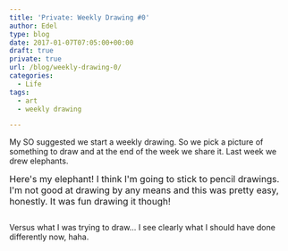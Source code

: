```yaml
---
title: 'Private: Weekly Drawing #0'
author: Edel
type: blog
date: 2017-01-07T07:05:00+00:00
draft: true
private: true
url: /blog/weekly-drawing-0/
categories:
  - Life
tags:
  - art
  - weekly drawing

---
```

My SO suggested we start a weekly drawing. So we pick a picture of something to draw and at the end of the week we share it. Last week we drew elephants.

<span style="font-size: 16px;">Here's my elephant! I think I'm going to stick to pencil drawings. I'm not good at drawing by any means and this was pretty easy, honestly. It was fun drawing it though!</span>

[<img src="https://i2.wp.com/edelgrace.me/blog/wp-content/uploads/2017/01/wp-image-297330053jpg.jpg?resize=663%2C1179" alt="" class="wp-image-56 alignnone size-full"  data-recalc-dims="1" />][1]

Versus what I was trying to draw&#8230; I see clearly what I should have done differently now, haha.

[<img data-attachment-id="59" data-permalink="http://edelgrace.me/blog/life/weekly-drawing-0/attachment/wp-1483424036395-png/" data-orig-file="https://i2.wp.com/edelgrace.me/blog/wp-content/uploads/2017/01/wp-1483424036395.png?fit=980%2C555" data-orig-size="980,555" data-comments-opened="1" data-image-meta="{&quot;aperture&quot;:&quot;0&quot;,&quot;credit&quot;:&quot;&quot;,&quot;camera&quot;:&quot;&quot;,&quot;caption&quot;:&quot;&quot;,&quot;created_timestamp&quot;:&quot;0&quot;,&quot;copyright&quot;:&quot;&quot;,&quot;focal_length&quot;:&quot;0&quot;,&quot;iso&quot;:&quot;0&quot;,&quot;shutter_speed&quot;:&quot;0&quot;,&quot;title&quot;:&quot;&quot;,&quot;orientation&quot;:&quot;0&quot;}" data-image-title="wp-1483424036395.png" data-image-description="" data-medium-file="https://i2.wp.com/edelgrace.me/blog/wp-content/uploads/2017/01/wp-1483424036395.png?fit=300%2C170" data-large-file="https://i2.wp.com/edelgrace.me/blog/wp-content/uploads/2017/01/wp-1483424036395.png?fit=663%2C375" src="https://i2.wp.com/edelgrace.me/blog/wp-content/uploads/2017/01/wp-1483424036395.png?resize=663%2C375" alt="" class="wp-image-59 alignnone size-full" srcset="https://i2.wp.com/edelgrace.me/blog/wp-content/uploads/2017/01/wp-1483424036395.png?w=980 980w, https://i2.wp.com/edelgrace.me/blog/wp-content/uploads/2017/01/wp-1483424036395.png?resize=300%2C170 300w, https://i2.wp.com/edelgrace.me/blog/wp-content/uploads/2017/01/wp-1483424036395.png?resize=768%2C435 768w" sizes="(max-width: 663px) 100vw, 663px" data-recalc-dims="1" />][2]

 [1]: https://i2.wp.com/edelgrace.me/blog/wp-content/uploads/2017/01/wp-image-297330053jpg.jpg
 [2]: https://i2.wp.com/edelgrace.me/blog/wp-content/uploads/2017/01/wp-1483424036395.png